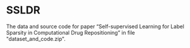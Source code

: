 # SSLDR
The data and source code for paper “Self-supervised Learning for Label Sparsity in Computational Drug Repositioning” in file "dataset_and_code.zip".
